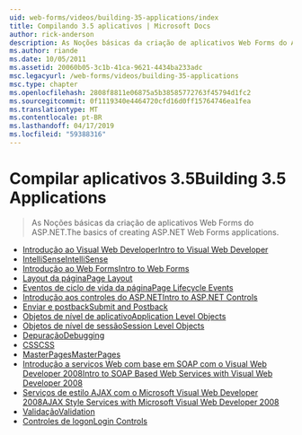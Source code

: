 ```yaml
---
uid: web-forms/videos/building-35-applications/index
title: Compilando 3.5 aplicativos | Microsoft Docs
author: rick-anderson
description: As Noções básicas da criação de aplicativos Web Forms do ASP.NET.
ms.author: riande
ms.date: 10/05/2011
ms.assetid: 20060b05-3c1b-41ca-9621-4434ba233adc
msc.legacyurl: /web-forms/videos/building-35-applications
msc.type: chapter
ms.openlocfilehash: 2808f8811e06875a5b38585772763f45794d1fc2
ms.sourcegitcommit: 0f1119340e4464720cfd16d0ff15764746ea1fea
ms.translationtype: MT
ms.contentlocale: pt-BR
ms.lasthandoff: 04/17/2019
ms.locfileid: "59388316"
---
```

# <a name="building-35-applications"></a><span data-ttu-id="c3a35-103">Compilar aplicativos 3.5</span><span class="sxs-lookup"><span data-stu-id="c3a35-103">Building 3.5 Applications</span></span>

> <span data-ttu-id="c3a35-104">As Noções básicas da criação de aplicativos Web Forms do ASP.NET.</span><span class="sxs-lookup"><span data-stu-id="c3a35-104">The basics of creating ASP.NET Web Forms applications.</span></span>


- [<span data-ttu-id="c3a35-105">Introdução ao Visual Web Developer</span><span class="sxs-lookup"><span data-stu-id="c3a35-105">Intro to Visual Web Developer</span></span>](intro-to-visual-web-developer.md)
- [<span data-ttu-id="c3a35-106">IntelliSense</span><span class="sxs-lookup"><span data-stu-id="c3a35-106">IntelliSense</span></span>](intellisense.md)
- [<span data-ttu-id="c3a35-107">Introdução ao Web Forms</span><span class="sxs-lookup"><span data-stu-id="c3a35-107">Intro to Web Forms</span></span>](intro-to-web-forms.md)
- [<span data-ttu-id="c3a35-108">Layout da página</span><span class="sxs-lookup"><span data-stu-id="c3a35-108">Page Layout</span></span>](page-layout.md)
- [<span data-ttu-id="c3a35-109">Eventos de ciclo de vida da página</span><span class="sxs-lookup"><span data-stu-id="c3a35-109">Page Lifecycle Events</span></span>](page-lifecycle-events.md)
- [<span data-ttu-id="c3a35-110">Introdução aos controles do ASP.NET</span><span class="sxs-lookup"><span data-stu-id="c3a35-110">Intro to ASP.NET Controls</span></span>](intro-to-aspnet-controls.md)
- [<span data-ttu-id="c3a35-111">Enviar e postback</span><span class="sxs-lookup"><span data-stu-id="c3a35-111">Submit and Postback</span></span>](submit-and-postback.md)
- [<span data-ttu-id="c3a35-112">Objetos de nível de aplicativo</span><span class="sxs-lookup"><span data-stu-id="c3a35-112">Application Level Objects</span></span>](application-level-objects.md)
- [<span data-ttu-id="c3a35-113">Objetos de nível de sessão</span><span class="sxs-lookup"><span data-stu-id="c3a35-113">Session Level Objects</span></span>](session-level-objects.md)
- [<span data-ttu-id="c3a35-114">Depuração</span><span class="sxs-lookup"><span data-stu-id="c3a35-114">Debugging</span></span>](debugging.md)
- [<span data-ttu-id="c3a35-115">CSS</span><span class="sxs-lookup"><span data-stu-id="c3a35-115">CSS</span></span>](css.md)
- [<span data-ttu-id="c3a35-116">MasterPages</span><span class="sxs-lookup"><span data-stu-id="c3a35-116">MasterPages</span></span>](masterpages.md)
- [<span data-ttu-id="c3a35-117">Introdução a serviços Web com base em SOAP com o Visual Web Developer 2008</span><span class="sxs-lookup"><span data-stu-id="c3a35-117">Intro to SOAP Based Web Services with Visual Web Developer 2008</span></span>](an-introduction-to-soap-based-web-services-with-visual-web-developer-2008.md)
- [<span data-ttu-id="c3a35-118">Serviços de estilo AJAX com o Microsoft Visual Web Developer 2008</span><span class="sxs-lookup"><span data-stu-id="c3a35-118">AJAX Style Services with Microsoft Visual Web Developer 2008</span></span>](ajax-style-services-with-microsoft-visual-web-developer-2008.md)
- [<span data-ttu-id="c3a35-119">Validação</span><span class="sxs-lookup"><span data-stu-id="c3a35-119">Validation</span></span>](validation.md)
- [<span data-ttu-id="c3a35-120">Controles de logon</span><span class="sxs-lookup"><span data-stu-id="c3a35-120">Login Controls</span></span>](login-controls.md)
